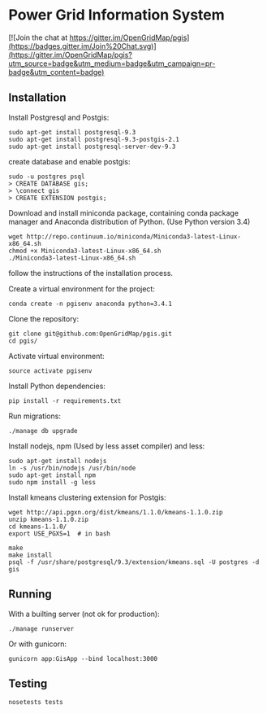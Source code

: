 Power Grid Information System
=========================

[![Join the chat at https://gitter.im/OpenGridMap/pgis](https://badges.gitter.im/Join%20Chat.svg)](https://gitter.im/OpenGridMap/pgis?utm_source=badge&utm_medium=badge&utm_campaign=pr-badge&utm_content=badge)

## Installation

Install Postgresql and Postgis:

```
sudo apt-get install postgresql-9.3
sudo apt-get install postgresql-9.3-postgis-2.1
sudo apt-get install postgresql-server-dev-9.3
```

create database and enable postgis:

```
sudo -u postgres psql
> CREATE DATABASE gis;
> \connect gis
> CREATE EXTENSION postgis;
```

Download and install miniconda package, containing conda package manager and Anaconda distribution of Python. (Use Python version 3.4)

```
wget http://repo.continuum.io/miniconda/Miniconda3-latest-Linux-x86_64.sh
chmod +x Miniconda3-latest-Linux-x86_64.sh
./Miniconda3-latest-Linux-x86_64.sh 
```
follow the instructions of the installation process.

Create a virtual environment for the project:

```
conda create -n pgisenv anaconda python=3.4.1
```

Clone the repository:

```
git clone git@github.com:OpenGridMap/pgis.git
cd pgis/
```

Activate virtual environment:

```
source activate pgisenv
```

Install Python dependencies:

```
pip install -r requirements.txt
```

Run migrations:

```
./manage db upgrade
```

Install nodejs, npm (Used by less asset compiler) and less:

```
sudo apt-get install nodejs
ln -s /usr/bin/nodejs /usr/bin/node
sudo apt-get install npm
sudo npm install -g less
```

Install kmeans clustering extension for Postgis:

```
wget http://api.pgxn.org/dist/kmeans/1.1.0/kmeans-1.1.0.zip
unzip kmeans-1.1.0.zip
cd kmeans-1.1.0/
export USE_PGXS=1  # in bash

make
make install
psql -f /usr/share/postgresql/9.3/extension/kmeans.sql -U postgres -d gis
```

## Running

With a builting server (not ok for production):

```
./manage runserver
```

Or with gunicorn:

```
gunicorn app:GisApp --bind localhost:3000
```

## Testing

```
nosetests tests
```
